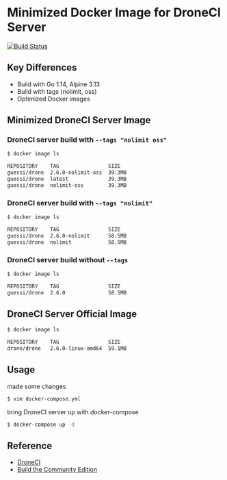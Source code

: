 # Minimized Docker Image for DroneCI Server

[![Build Status](https://cloud.drone.io/api/badges/guessi/drone-server-images/status.svg)](https://cloud.drone.io/guessi/drone-server-images)

## Key Differences

- Build with Go 1.14, Alpine 3.13
- Build with tags (nolimit, oss)
- Optimized Docker images

## Minimized DroneCI Server Image

### DroneCI server build with `--tags "nolimit oss"`

```bash
$ docker image ls

REPOSITORY    TAG                SIZE
guessi/drone  2.6.0-nolimit-oss  39.3MB
guessi/drone  latest             39.3MB
guessi/drone  nolimit-oss        39.3MB
```

### DroneCI server build with `--tags "nolimit"`

```bash
$ docker image ls

REPOSITORY    TAG                SIZE
guessi/drone  2.6.0-nolimit      58.5MB
guessi/drone  nolimit            58.5MB
```

### DroneCI server build without `--tags`

```bash
$ docker image ls

REPOSITORY    TAG                SIZE
guessi/drone  2.6.0              58.5MB
```

## DroneCI Server Official Image

```bash
$ docker image ls

REPOSITORY    TAG                SIZE
drone/drone   2.6.0-linux-amd64  59.1MB
```

## Usage

made some changes

```bash
$ vim docker-compose.yml
```

bring DroneCI server up with docker-compose

```bash
$ docker-compose up -d
```

## Reference

- [DroneCI](https://github.com/harness/drone)
- [Build the Community Edition](https://github.com/harness/drone/blob/master/BUILDING_OSS)
